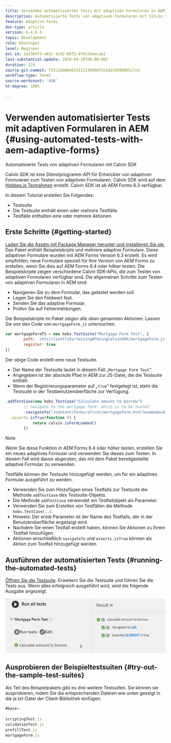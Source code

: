 ```yaml
---
title: Verwenden automatisierter Tests mit adaptiven Formularen in AEM
description: Automatisierte Tests von adaptiven Formularen mit Calvin SDK
feature: Adaptive Forms
doc-type: article
version: 6.4,6.5
topic: Development
role: Developer
level: Beginner
exl-id: 5a1364f3-e81c-4c92-8972-4fdc24aecab1
last-substantial-update: 2020-09-10T00:00:00Z
duration: 124
source-git-commit: f23c2ab86d42531113690df2e342c65060b5c7cd
workflow-type: tm+mt
source-wordcount: '436'
ht-degree: 100%

---
```


# Verwenden automatisierter Tests mit adaptiven Formularen in AEM {#using-automated-tests-with-aem-adaptive-forms}

Automatisierte Tests von adaptiven Formularen mit Calvin SDK

Calvin SDK ist eine Dienstprogramm-API für Entwickler von adaptiven Formularen zum Testen von adaptiven Formularen. Calvin SDK wird auf dem [Hobbes.js Testrahmen](https://experienceleague.adobe.com/docs/experience-manager-release-information/aem-release-updates/previous-updates/aem-previous-versions.html?lang=de) erstellt. Calvin SDK ist ab AEM Forms 6.3 verfügbar.

In diesem Tutorial erstellen Sie Folgendes:

* Testsuite
* Die Testsuite enthält einen oder mehrere Testfälle.
* Testfälle enthalten eine oder mehrere Aktionen.

## Erste Schritte {#getting-started}

[Laden Sie die Assets mit Package Manager herunter und installieren Sie sie.](assets/testingadaptiveformsusingcalvinsdk1.zip) Das Paket enthält Beispielskripte und mehrere adaptive Formulare. Diese adaptiven Formulare wurden mit AEM Forms Version 6.3 erstellt. Es wird empfohlen, neue Formulare speziell für Ihre Version von AEM Forms zu erstellen, wenn Sie dies auf AEM Forms 6.4 oder höher testen. Die Beispielskripte zeigen verschiedene Calvin SDK-APIs, die zum Testen von adaptiven Formularen verfügbar sind. Die allgemeinen Schritte zum Testen von adaptiven Formularen in AEM sind:

* Navigieren Sie zu dem Formular, das getestet werden soll.
* Legen Sie den Feldwert fest.
* Senden Sie das adaptive Formular.
* Prüfen Sie auf Fehlermeldungen.

Die Beispielskripte im Paket zeigen alle oben genannten Aktionen.
Lassen Sie uns den Code von `mortgageForm.js` untersuchen.

```javascript
var mortgageFormTS = new hobs.TestSuite("Mortgage Form Test", {
        path: '/etc/clientlibs/testingAFUsingCalvinSDK/mortgageForm.js',
        register: true
})
```

Der obige Code erstellt eine neue Testsuite.

* Der Name der Testsuite lautet in diesem Fall „`Mortgage Form Test`“.
* Angegeben ist der absolute Pfad in AEM zur JS-Datei, die die Testsuite enthält.
* Wenn der Registrierungsparameter auf „`true`“ festgelegt ist, steht die Testsuite in der Testbenutzeroberfläche zur Verfügung.

```javascript
.addTestCase(new hobs.TestCase("Calculate amount to borrow")
        // navigate to the mortgage form  which is to be tested
        .navigateTo("/content/forms/af/cal/mortgageform.html?wcmmode=disabled")
  .asserts.isTrue(function () {
            return calvin.isFormLoaded()
        })
```

>[!NOTE]
>
>Wenn Sie diese Funktion in AEM Forms 6.4 oder höher testen, erstellen Sie ein neues adaptives Formular und verwenden Sie dieses zum Testen. In diesem Fall wird davon abgeraten, das mit dem Paket bereitgestellte adaptive Formular zu verwenden.

Testfälle können der Testsuite hinzugefügt werden, um für ein adaptives Formular ausgeführt zu werden.

* Verwenden Sie zum Hinzufügen eines Testfalls zur Testsuite die Methode `addTestCase` des Testsuite-Objekts.
* Die Methode `addTestCase` verwendet ein Testfallobjekt als Parameter.
* Verwenden Sie zum Erstellen von Testfällen die Methode `hobs.TestCase(..)`.
* Hinweis: Der erste Parameter ist der Name des Testfalls, der in der Benutzeroberfläche angezeigt wird.
* Nachdem Sie einen Testfall erstellt haben, können Sie Aktionen zu Ihrem Testfall hinzufügen.
* Aktionen einschließlich `navigateTo` und `asserts.isTrue` können als Aktion zum Testfall hinzugefügt werden.

## Ausführen der automatisierten Tests {#running-the-automated-tests}

[Öffnen Sie die Testsuite](http://localhost:4502/libs/granite/testing/hobbes.html). Erweitern Sie die Testsuite und führen Sie die Tests aus. Wenn alles erfolgreich ausgeführt wird, wird die folgende Ausgabe angezeigt.

![calvinsdk](assets/calvinimage.png)

## Ausprobieren der Beispieltestsuiten {#try-out-the-sample-test-suites}

Als Teil des Beispielpakets gibt es drei weitere Testsuiten. Sie können sie ausprobieren, indem Sie die entsprechenden Dateien wie unten gezeigt in die js.txt-Datei der Client-Bibliothek einfügen:

```javascript
#base=.

scriptingTest.js
validationTest.js
prefillTest.js
mortgageForm.js
```
